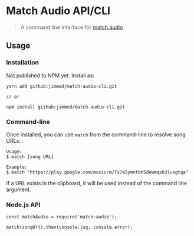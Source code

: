 # Match Audio API/CLI

> A command line interface for [match.audio][matchaudio]

## Usage

### Installation

Not published to NPM yet. Install as:

```
yarn add github:jimmed/match-audio-cli.git

// or

npm install github:jimmed/match-audio-cli.git
```

### Command-line

Once installed, you can use `match` from the command-line to resolve song URLs:

```
Usage:
$ match [song URL]

Example:
$ match "https://play.google.com/music/m/Ts7e5ymntbh5dewmqxb3lvsgtqa"
```

If a URL exists in the clipboard, it will be used instead of the command line argument.

### Node.js API

```
const matchAudio = require('match-audio');

match(songUrl).then(console.log, console.error);
```

[matchaudio]: https://match.audio
